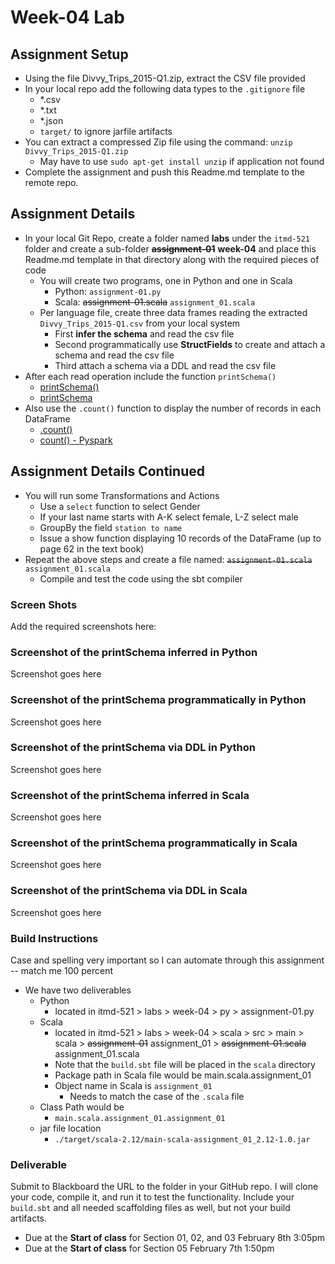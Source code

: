 # Week-04 Lab

## Assignment Setup

- Using the file Divvy_Trips_2015-Q1.zip, extract the CSV file provided
- In your local repo add the following data types to the `.gitignore` file
  - *.csv
  - *.txt
  - *.json
  - `target/` to ignore jarfile artifacts
- You can extract a compressed Zip file using the command: `unzip Divvy_Trips_2015-Q1.zip`
  - May have to use `sudo apt-get install unzip` if application not found
- Complete the assignment and push this Readme.md template to the remote repo.

## Assignment Details

- In your local Git Repo, create a folder named **labs** under the `itmd-521` folder and create a sub-folder ~~**assignment-01**~~  **week-04** and place this Readme.md template in that directory along with the required pieces of code
  - You will create two programs, one in Python and one in Scala
    - Python: `assignment-01.py`
    - Scala: ~~assignment-01.scala~~ `assignment_01.scala`
  - Per language file, create three data frames reading the extracted `Divvy_Trips_2015-Q1.csv` from your local system
    - First **infer the schema** and read the csv file
    - Second programmatically use **StructFields** to create and attach a schema and read the csv file
    - Third attach a schema via a DDL and read the csv file
- After each read operation include the function `printSchema()`
  - [printSchema()](https://spark.apache.org/docs/latest/api/python/reference/api/pyspark.sql.DataFrame.printSchema.html "pyspark printschema web page")
  - [printSchema](https://spark.apache.org/docs/latest/api/scala/org/apache/spark/sql/Dataset.html#printSchema():Unit "scala pyspark API")
- Also use the `.count()` function to display the number of records in each DataFrame
  - [.count()](https://spark.apache.org/docs/latest/api/scala/org/apache/spark/sql/Dataset.html "webpage to Scala API")
  - [count() - Pyspark](https://spark.apache.org/docs/latest/api/python/reference/api/pyspark.sql.DataFrame.count.html "Pyspark webpage for API")  

## Assignment Details Continued

- You will run some Transformations and Actions
  - Use a `select` function to select Gender
  - If your last name starts with A-K select female, L-Z select male
  - GroupBy the field `station to name`
  - Issue a show function displaying 10 records of the DataFrame (up to page 62 in the text book)
- Repeat the above steps and create a file named: ~~`assignment-01.scala`~~ `assignment_01.scala`
  - Compile and test the code using the sbt compiler

### Screen Shots

Add the required screenshots here:

### Screenshot of the printSchema inferred in Python

Screenshot goes here

### Screenshot of the printSchema programmatically in Python

Screenshot goes here

### Screenshot of the printSchema via DDL in Python

Screenshot goes here

### Screenshot of the printSchema inferred in Scala

Screenshot goes here

### Screenshot of the printSchema programmatically in Scala

Screenshot goes here

### Screenshot of the printSchema via DDL in Scala

Screenshot goes here

### Build Instructions 

Case and spelling very important so I can automate through this assignment -- match me 100 percent

* We have two deliverables
  * Python
    * located in itmd-521 > labs > week-04 > py > assignment-01.py
  * Scala
    * located in itmd-521 > labs > week-04 > scala > src > main > scala > ~~assignment-01~~ assignment_01 > ~~assignment-01.scala~~ assignment_01.scala
    * Note that the `build.sbt` file will be placed in the `scala` directory
    * Package path in Scala file would be main.scala.assignment_01
    * Object name in Scala is `assignment_01`
      * Needs to match the case of the `.scala` file
  * Class Path would be
    * `main.scala.assignment_01.assignment_01`
  * jar file location
    * `./target/scala-2.12/main-scala-assignment_01_2.12-1.0.jar`

### Deliverable

Submit to Blackboard the URL to the folder in your GitHub repo. I will clone your code, compile it, and run it to test the functionality. Include your `build.sbt` and all needed scaffolding files as well, but not your build artifacts.

* Due at the **Start of class** for Section 01, 02, and 03 February 8th 3:05pm
* Due at the **Start of class** for Section 05 February 7th 1:50pm
